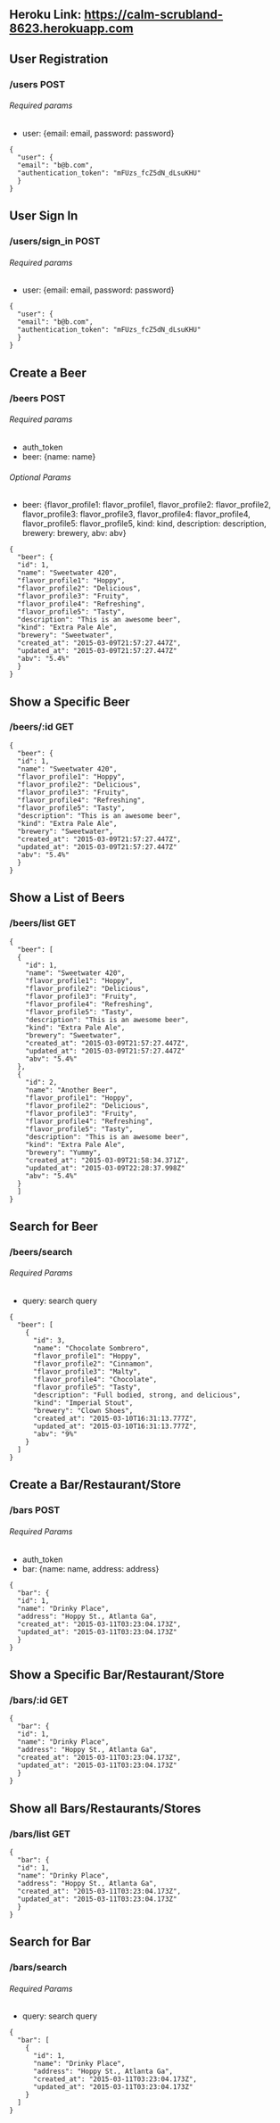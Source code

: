 ## Heroku Link: https://calm-scrubland-8623.herokuapp.com


## User Registration

### /users POST

###### Required params

* user: {email: email, password: password}
```
{
  "user": {
  "email": "b@b.com",
  "authentication_token": "mFUzs_fcZ5dN_dLsuKHU"
  }
}
```

## User Sign In

### /users/sign_in POST

###### Required params

* user: {email: email, password: password}
```
{
  "user": {
  "email": "b@b.com",
  "authentication_token": "mFUzs_fcZ5dN_dLsuKHU"
  }
}
```

## Create a Beer

### /beers POST

###### Required params

* auth_token
* beer: {name: name}

###### Optional Params

* beer: {flavor_profile1: flavor_profile1, flavor_profile2: flavor_profile2,
  flavor_profile3: flavor_profile3, flavor_profile4: flavor_profile4,
  flavor_profile5: flavor_profile5, kind: kind, description: description, brewery: brewery,   abv: abv}

```
{
  "beer": {
  "id": 1,
  "name": "Sweetwater 420",
  "flavor_profile1": "Hoppy",
  "flavor_profile2": "Delicious",
  "flavor_profile3": "Fruity",
  "flavor_profile4": "Refreshing",
  "flavor_profile5": "Tasty",
  "description": "This is an awesome beer",
  "kind": "Extra Pale Ale",
  "brewery": "Sweetwater",
  "created_at": "2015-03-09T21:57:27.447Z",
  "updated_at": "2015-03-09T21:57:27.447Z"
  "abv": "5.4%"
  }
}
```

## Show a Specific Beer

### /beers/:id GET

```
{
  "beer": {
  "id": 1,
  "name": "Sweetwater 420",
  "flavor_profile1": "Hoppy",
  "flavor_profile2": "Delicious",
  "flavor_profile3": "Fruity",
  "flavor_profile4": "Refreshing",
  "flavor_profile5": "Tasty",
  "description": "This is an awesome beer",
  "kind": "Extra Pale Ale",
  "brewery": "Sweetwater",
  "created_at": "2015-03-09T21:57:27.447Z",
  "updated_at": "2015-03-09T21:57:27.447Z"
  "abv": "5.4%"
  }
}
```

## Show a List of Beers

### /beers/list GET
```
{
  "beer": [
  {
    "id": 1,
    "name": "Sweetwater 420",
    "flavor_profile1": "Hoppy",
    "flavor_profile2": "Delicious",
    "flavor_profile3": "Fruity",
    "flavor_profile4": "Refreshing",
    "flavor_profile5": "Tasty",
    "description": "This is an awesome beer",
    "kind": "Extra Pale Ale",
    "brewery": "Sweetwater",
    "created_at": "2015-03-09T21:57:27.447Z",
    "updated_at": "2015-03-09T21:57:27.447Z"
    "abv": "5.4%"
  },
  {
    "id": 2,
    "name": "Another Beer",
    "flavor_profile1": "Hoppy",
    "flavor_profile2": "Delicious",
    "flavor_profile3": "Fruity",
    "flavor_profile4": "Refreshing",
    "flavor_profile5": "Tasty",
    "description": "This is an awesome beer",
    "kind": "Extra Pale Ale",
    "brewery": "Yummy",
    "created_at": "2015-03-09T21:58:34.371Z",
    "updated_at": "2015-03-09T22:28:37.998Z"
    "abv": "5.4%"
  }
  ]
}
```
## Search for Beer

### /beers/search

###### Required Params

* query: search query

```
{
  "beer": [
    {
      "id": 3,
      "name": "Chocolate Sombrero",
      "flavor_profile1": "Hoppy",
      "flavor_profile2": "Cinnamon",
      "flavor_profile3": "Malty",
      "flavor_profile4": "Chocolate",
      "flavor_profile5": "Tasty",
      "description": "Full bodied, strong, and delicious",
      "kind": "Imperial Stout",
      "brewery": "Clown Shoes",
      "created_at": "2015-03-10T16:31:13.777Z",
      "updated_at": "2015-03-10T16:31:13.777Z",
      "abv": "9%"
    }
  ]
}
```

## Create a Bar/Restaurant/Store

### /bars POST

###### Required Params

* auth_token
* bar: {name: name, address: address}

```
{
  "bar": {
  "id": 1,
  "name": "Drinky Place",
  "address": "Hoppy St., Atlanta Ga",
  "created_at": "2015-03-11T03:23:04.173Z",
  "updated_at": "2015-03-11T03:23:04.173Z"
  }
}
```

## Show a Specific Bar/Restaurant/Store

### /bars/:id GET

```
{
  "bar": {
  "id": 1,
  "name": "Drinky Place",
  "address": "Hoppy St., Atlanta Ga",
  "created_at": "2015-03-11T03:23:04.173Z",
  "updated_at": "2015-03-11T03:23:04.173Z"
  }
}
```

## Show all Bars/Restaurants/Stores

### /bars/list GET

```
{
  "bar": {
  "id": 1,
  "name": "Drinky Place",
  "address": "Hoppy St., Atlanta Ga",
  "created_at": "2015-03-11T03:23:04.173Z",
  "updated_at": "2015-03-11T03:23:04.173Z"
  }
}
```

## Search for Bar

### /bars/search

###### Required Params

* query: search query

```
{
  "bar": [
    {
      "id": 1,
      "name": "Drinky Place",
      "address": "Hoppy St., Atlanta Ga",
      "created_at": "2015-03-11T03:23:04.173Z",
      "updated_at": "2015-03-11T03:23:04.173Z"
    }
  ]
}
```
